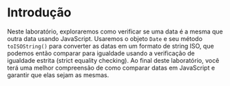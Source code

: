 # Introdução

Neste laboratório, exploraremos como verificar se uma data é a mesma que outra data usando JavaScript. Usaremos o objeto `Date` e seu método `toISOString()` para converter as datas em um formato de string ISO, que podemos então comparar para igualdade usando a verificação de igualdade estrita (strict equality checking). Ao final deste laboratório, você terá uma melhor compreensão de como comparar datas em JavaScript e garantir que elas sejam as mesmas.
